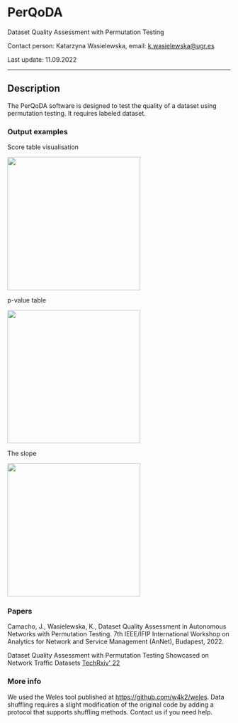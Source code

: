 # PerQoDA
Dataset Quality Assessment with Permutation Testing

Contact person: Katarzyna Wasielewska, email: k.wasielewska@ugr.es

Last update: 11.09.2022

<hr>

## Description

The PerQoDA software is designed to test the quality of a dataset using permutation testing. It requires labeled dataset.

### Output examples

Score table visualisation

<img src="https://user-images.githubusercontent.com/80593278/189529891-7bcf3b06-53f9-4689-8c5b-0acc9bbdea11.PNG" width="300">

p-value table

<img src="https://user-images.githubusercontent.com/80593278/189529899-114fec92-fa71-49ed-9c73-fae8e850dedf.PNG" width="300">

The slope

<img src="https://user-images.githubusercontent.com/80593278/189529420-f1892abe-808b-46bc-9242-e01973cab686.PNG" width="300">


### Papers

Camacho, J., Wasielewska, K., Dataset Quality Assessment in Autonomous Networks with Permutation Testing. 7th IEEE/IFIP International Workshop on Analytics for Network and Service Management (AnNet), Budapest, 2022. 

Dataset Quality Assessment with Permutation Testing Showcased on Network Traffic Datasets [TechRxiv' 22](https://www.techrxiv.org/articles/preprint/Dataset_Quality_Assessment_with_Permutation_Testing_Showcased_on_Network_Traffic_Datasets/20145539) 

### More info
We used the Weles tool published at https://github.com/w4k2/weles. Data shuffling requires a slight modification of the original code by adding a protocol that supports shuffling methods. Contact us if you need help.
